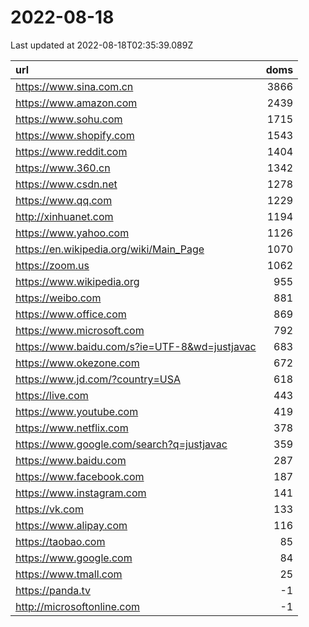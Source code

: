# 2022-08-18

<!-- BEGIN -->
Last updated at 2022-08-18T02:35:39.089Z

url | doms
:- | -:
https://www.sina.com.cn | 3866
https://www.amazon.com | 2439
https://www.sohu.com | 1715
https://www.shopify.com | 1543
https://www.reddit.com | 1404
https://www.360.cn | 1342
https://www.csdn.net | 1278
https://www.qq.com | 1229
http://xinhuanet.com | 1194
https://www.yahoo.com | 1126
https://en.wikipedia.org/wiki/Main_Page | 1070
https://zoom.us | 1062
https://www.wikipedia.org | 955
https://weibo.com | 881
https://www.office.com | 869
https://www.microsoft.com | 792
https://www.baidu.com/s?ie=UTF-8&wd=justjavac | 683
https://www.okezone.com | 672
https://www.jd.com/?country=USA | 618
https://live.com | 443
https://www.youtube.com | 419
https://www.netflix.com | 378
https://www.google.com/search?q=justjavac | 359
https://www.baidu.com | 287
https://www.facebook.com | 187
https://www.instagram.com | 141
https://vk.com | 133
https://www.alipay.com | 116
https://taobao.com | 85
https://www.google.com | 84
https://www.tmall.com | 25
https://panda.tv | -1
http://microsoftonline.com | -1
<!-- END -->
